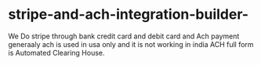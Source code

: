 # stripe-and-ach-integration-builder-
We Do stripe through bank credit card and debit card and Ach payment generaaly ach is used in usa only and it is not working in india ACH full form is Automated Clearing House.
